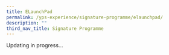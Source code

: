 ```yaml
---
title: ELaunchPad
permalink: /yps-experience/signature-programme/elaunchpad/
description: ""
third_nav_title: Signature Programme
---
```

Updating in progress...